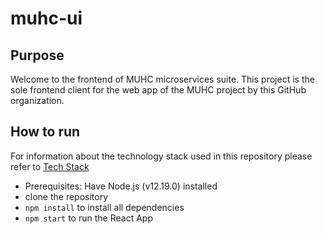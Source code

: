 # muhc-ui
## Purpose 

Welcome to the frontend of MUHC microservices suite. This project is the sole frontend client for the web app of the MUHC project by this GitHub organization. 


## How to run
For information about the technology stack used in this repository please refer to [Tech Stack](https://github.com/MUHC-DP-Project/muhc-gateway/wiki/Tech-Stack)

- Prerequisites: Have Node.js (v12.19.0) installed
- clone the repository
- `npm install`  to install all dependencies
- `npm start` to run the React App
